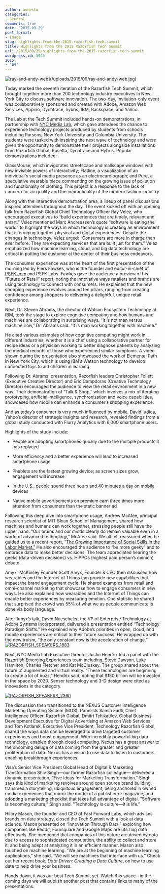 ```yaml
---
author: aonesto
categories:
- General
comments: true
date: '2015-09-29'
post_format:
- Image
slug: highlights-from-the-2015-razorfish-tech-summit
title: Highlights from the 2015 Razorfish Tech Summit
url: /2015/09/29/highlights-from-the-2015-razorfish-tech-summit
wordpress_id: 5946
2015:
- "09"
---
```







![ray-and-andy-web](/uploads/2015/09/ray-and-andy-web.jpg)](/uploads/2015/09/ray-and-andy-web.jpg)


Today marked the seventh iteration of the Razorfish Tech Summit, which brought together more than 200 technology industry executives in New York City to discuss software innovation. The two-day, invitation-only event was collaboratively sponsored and created with Adobe, Amazon Web Services, Appirio, Dynatrace, hybris, IBM, Rackspace, and Yahoo.

The Lab at the Tech Summit included hands-on demonstrations, in partnership with [NYC Media Lab](http://www.nycmedialab.org/), which gave attendees the chance to experience technology projects produced by students from schools including Parsons, New York University and Columbia University. The students were tasked with inspiring the next wave of technology and were given the opportunity to demonstrate their projects alongside installations from Razorfish Global, Rosetta, Dynatrace and Hybris. Popular demonstrations included:

GlassMouse, which invigorates streetscape and mallscape windows with new invisible powers of interactivity; Flatline, a visualization of an individual's social media presence as an electrocardiograph; and Pure, a speculative wearable piece commenting on the growing issue of pollution and functionality of clothing. This project is a response to the lack of concern for air quality and the impracticality of the modern fashion industry.

Along with the interactive demonstration area, a lineup of panel discussions inspired attendees throughout the day. The event kicked off with an opening talk from Razorfish Global Chief Technology Officer Ray Velez, who encouraged executives to “build experiences that are timely, relevant and smart.” Velez mentioned Marc Andreessen’s quote “software is eating the world” to highlight the ways in which technology is creating an environment that is bringing together physical and digital experiences. Despite the changes in technology, Velez urged: “Consumers are more in charge than ever before. They are expecting services that are built just for them.” Velez emphasized how machine learning, cloud, and big data technology are critical in putting the customer at the center of their business endeavors.

The consumer experience was at the heart of the first presentation of the morning led by Piers Fawkes, who is the founder and editor-in-chief of [PSFK.com](http://www.psfk.com/) and PSFK Labs. Fawkes gave the audience a preview of his “Future of Retail” report, noting the innovative ways retailers and brands are using technology to connect with consumers. He explained that the new shopping experience revolves around ten pillars, ranging from creating confidence among shoppers to delivering a delightful, unique retail experience.

Next, Dr. Steven Abrams, the director of Watson Ecosystem Technology at IBM, took the stage to explore cognitive computing and how humans and machines are collaborating in surprising ways. “It is not man versus machine now,” Dr. Abrams said. “It is man working together with machine.”

He cited various examples of how cognitive computing might work in different industries, whether it is a chef using a collaborative partner for recipe ideas or a physician working to better diagnose patients by analyzing the medical records of those who experienced similar symptoms. A video shown during the presentation also showcased the work of Elemental Path in New York City, which is using IBM’s Watson technology to develop connected toys to aid children in learning.

Following Dr. Abrams’ presentation, Razorfish leaders Christopher Follett (Executive Creative Director) and Eric Campdoras (Creative Technology Director) encouraged the audience to view the retail environment in a new way. Their demonstration of “Talk & Shop,” which involves a mix of iterating prototyping, artificial intelligence, synchronization and voice capabilities, showcased how mobile can enhance a consumer’s shopping experience.

And as today’s consumer is very much influenced by mobile, David Iudica, Yahoo’s director of strategic insights and research, revealed findings from a global study conducted with Flurry Analytics with 6,000 smartphone users.

Highlights of the study include:



	
  * People are adopting smartphones quickly due to the multiple products it has replaced

	
  * More efficiency and a better experience will lead to increased smartphone usage

	
  * Phablets are the fastest growing device; as screen sizes grow, engagement will increase

	
  * In the U.S., people spend three hours and 40 minutes a day on mobile devices

	
  * Native mobile advertisements on premium earn three times more attention from consumers than the static banner ad


Following this deep dive into smartphone usage, Andrew McAfee, principal research scientist of MIT Sloan School of Management, shared how machines and humans can work together, stressing people still have the upper hand. “Our brains and our minds clearly do remain valuable even in a world of advanced technology,” McAfee said. We all felt reassured when he guided us to a recent report, “[The Growing Importance of Social Skills in the Labor Market.”](http://scholar.harvard.edu/files/ddeming/files/deming_socialskills_august2015.pdf/)
He also encouraged the audience to “be more geeky” and to embrace data to make better decisions. The team appreciated hearing the geeks (data-driven decisions) vs. HiPPOs (highest paid person’s opinion) debate.

Amyx+McKinsey Founder Scott Amyx, Founder & CEO then discussed how wearables and the Internet of Things can provide new capabilities that impact the brand engagement cycle. He shared examples from retail and omni-channel marketing that showcase how to engage consumers in new ways. He also explained how wearables and the Internet of Things can enable better experiences by measuring emotion. One statistic he shared that surprised the crowd was 55% of what we as people communicate is done via body language.

After Amyx’s talk, David Nuescheler, the VP of Enterprise Technology at Adobe Systems Incorporated, delivered a presentation entitled “Technology Paradigm Shifts.” He explained why Adobe’s priorities in open, cloud, and mobile experiences are critical to their future success. He wrapped up with the new truism, “the only constant now is the acceleration of change.”[
](/uploads/2015/09/RAZORFISH_SPEAKERS_00202.jpg) [![RAZORFISH_SPEAKERS_1883](/uploads/2015/09/RAZORFISH_SPEAKERS_1883.jpg)](/uploads/2015/09/RAZORFISH_SPEAKERS_1883.jpg)

Next, NYC Media Lab Executive Director Justin Hendrix led a panel with the Razorfish Emerging Experiences team including, Steve Dawson, Luke Hamilton, Charles Fletcher and Kat McCluskey. The group shared about the future of augmented and virtual reality. “These technologies are beginning to create a lot of buzz,” Hendrix said, noting that $150 billion will be invested in the space by 2020. Sensor technology and 3-D design were cited as innovations in the category.

[![RAZORFISH_SPEAKERS_2360](/uploads/2015/09/RAZORFISH_SPEAKERS_2360.jpg)](/uploads/2015/09/RAZORFISH_SPEAKERS_2360.jpg)

The discussion then transitioned to the NEXUS Customer Intelligence Marketing Operating System (MOS). Panelists Samih Fadli, Chief Intelligence Officer, Razorfish Global; Dmitri Tchikatilov, Global Business Development Executive for Digital Advertising at Amazon Web Services; and Tom Kotlarek, Executive Vice President, Technology Razorfish Global, shared the ways data can be leveraged to drive targeted customer experiences and boost engagement. With incredibly powerful big data technology, enabled through cloud computing, Nexus has a great answer to the oncoming deluge of data coming from the greater and greater proliferation of data. Nexus has a vision to use data to listen to customers enabling breakthrough experiences.

Visa’s Senior Vice President Global Head of Digital & Marketing Transformation Shiv Singh—our former Razorfish colleague— delivered a dynamic presentation, “Five Ideas for Marketing Transformation.” Singh says this kind of marketing revolves around open source brand building, transmedia storytelling, ubiquitous engagement, being anchored in owned media experiences that mirror the model of a publisher or magazine, and adopting a marketing checklist that takes full advantage of digital. “Software is becoming culture,” Singh said. “Technology is culture—it is life.”

Hilary Mason, the founder and CEO of Fast Forward Labs, which advises brands on data strategy, closed the Tech Summit with a look at data science. Mason presented on “Innovation Through Data,” exploring how companies like Reddit, Foursquare and Google Maps are utilizing data effectively. She mentioned that companies of this nature are driven by data due to access to sophisticated computation, the ability to collect and store it, and being adept at analyzing it in an efficient manner. Mason also touched on machine learning. “We are at the beginning of machine learning applications,” she said. “We will see machines that interface with us.” Check out her recent book, _Data Driven: Creating a Data Culture_, on how to use data to help drive your business.

Hands down, it was our best Tech Summit yet. Watch this space—in the coming days we will publish another post that contains links to many of the presentations.



